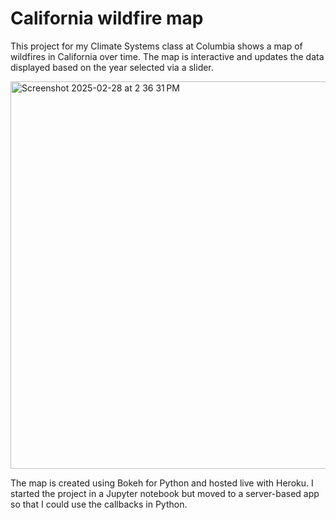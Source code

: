# California wildfire map

This project for my Climate Systems class at Columbia shows a map of wildfires in California over time. The map is interactive and updates the data displayed based on the year selected via a slider. 

<img width="620" alt="Screenshot 2025-02-28 at 2 36 31 PM" src="https://github.com/user-attachments/assets/0867cce7-3e66-44dd-94c0-4cf2064073e7" />

The map is created using Bokeh for Python and hosted live with Heroku. I started the project in a Jupyter notebook but moved to a server-based app so that I could use the callbacks in Python. 
